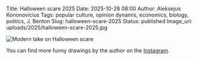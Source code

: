 Title: Halloween scare 2025
Date: 2025-10-28 08:00
Author: Aleksejus Kononovicius
Tags: popular culture, opinion dynamis, economics, biology, politics, J. Benton
Slug: halloween-scare-2025
Status: published
Image_url: uploads/2025/halloween-scare-2025.jpg

![Modern take on Halloween
scare]({static}/uploads/2025/halloween-scare-2025.jpg "Modern take on
Halloween scare. Illustration by Jim Benton.")

You can find more funny drawings by the author on the
[Instagram](https://www.instagram.com/jimbentonshots).
